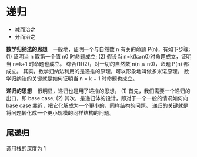 # 递归

- 减而治之
- 分而治之

**数学归纳法的思想**
  一般地，证明一个与自然数 n 有关的命题 P(n)，有如下步骤:
(1) 证明当 n 取第一个值 n0 时命题成立;
(2) 假设当 n=k(k⩾n0)时命题成立，证明当 n=k+1 时命题也成立。
综合(1)(2)，对一切的自然数 n(n ⩾ n0)，命题 P(n) 都成立。
其实，数学归纳法利用的是递推的原理，可以形象地叫做多米诺原理。 数学归纳法的关键就是如何证明当 n = k + 1 时命题也成立。

**递归的思想**
  很明显，递归也是用了递推的思想。
(1) 首先，我们需要一个递归的出口，即 base case;
(2) 其次，是递归体的设计，即对于一个一般的情况如何向 base case 靠近，把它化解成为一个更小的，同样结构的问题。
递归的关键就是将问题转化成一个更小规模的同样结构的问题。

## 尾递归

调用栈的深度为 1
